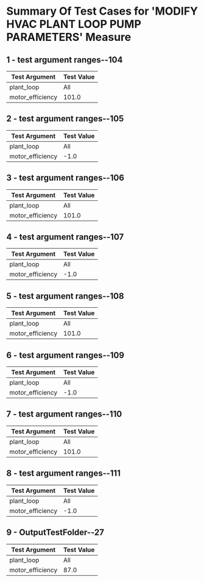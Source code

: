 # Summary Of Test Cases for 'MODIFY HVAC PLANT LOOP PUMP PARAMETERS' Measure
 
## 1 - test argument ranges--104
| Test Argument | Test Value |
| ------------- | ---------- |
| plant_loop |All |
| motor_efficiency |101.0 |
 
## 2 - test argument ranges--105
| Test Argument | Test Value |
| ------------- | ---------- |
| plant_loop |All |
| motor_efficiency |-1.0 |
 
## 3 - test argument ranges--106
| Test Argument | Test Value |
| ------------- | ---------- |
| plant_loop |All |
| motor_efficiency |101.0 |
 
## 4 - test argument ranges--107
| Test Argument | Test Value |
| ------------- | ---------- |
| plant_loop |All |
| motor_efficiency |-1.0 |
 
## 5 - test argument ranges--108
| Test Argument | Test Value |
| ------------- | ---------- |
| plant_loop |All |
| motor_efficiency |101.0 |
 
## 6 - test argument ranges--109
| Test Argument | Test Value |
| ------------- | ---------- |
| plant_loop |All |
| motor_efficiency |-1.0 |
 
## 7 - test argument ranges--110
| Test Argument | Test Value |
| ------------- | ---------- |
| plant_loop |All |
| motor_efficiency |101.0 |
 
## 8 - test argument ranges--111
| Test Argument | Test Value |
| ------------- | ---------- |
| plant_loop |All |
| motor_efficiency |-1.0 |
 
## 9 - OutputTestFolder--27
| Test Argument | Test Value |
| ------------- | ---------- |
| plant_loop |All |
| motor_efficiency |87.0 |
 
